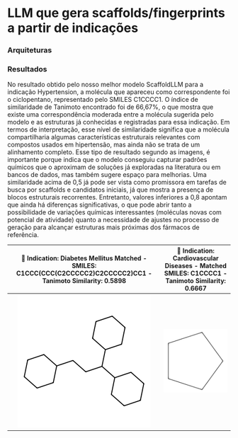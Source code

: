 # LLM que gera scaffolds/fingerprints a partir de indicações
### Arquiteturas

### Resultados
No resultado obtido pelo nosso melhor modelo ScaffoldLLM  para a indicação Hypertension, a molécula que apareceu como correspondente foi o ciclopentano, representado pelo SMILES C1CCCC1. O índice de similaridade de Tanimoto encontrado foi de 66,67%, o que mostra que existe uma correspondência moderada entre a molécula sugerida pelo modelo e as estruturas já conhecidas e registradas para essa indicação. Em termos de interpretação, esse nível de similaridade significa que a molécula compartilharia algumas características estruturais relevantes com compostos usados em hipertensão, mas ainda não se trata de um alinhamento completo.
Esse tipo de resultado segundo as imagens, é importante porque indica que o modelo conseguiu capturar padrões químicos que o aproximam de soluções já exploradas na literatura ou em bancos de dados, mas também sugere espaço para melhorias. Uma similaridade acima de 0,5 já pode ser vista como promissora em tarefas de busca por scaffolds e candidatos iniciais, já que mostra a presença de blocos estruturais recorrentes. Entretanto, valores inferiores a 0,8 apontam que ainda há diferenças significativas, o que pode abrir tanto a possibilidade de variações químicas interessantes (moléculas novas com potencial de atividade) quanto a necessidade de ajustes no processo de geração para alcançar estruturas mais próximas dos fármacos de referência.



📌 Indication: Diabetes Mellitus Matched  - SMILES: C1CCC(CCC(C2CCCCC2)C2CCCCC2)CC1 - Tanimoto Similarity: 0.5898    |  📌 Indication: Cardiovascular Diseases - Matched SMILES: C1CCCC1 - Tanimoto Similarity: 0.6667
:-------------------------:|:-------------------------:
![](https://github.com/simonessantos/ScaffoldLLM/blob/main/figs/indication0.png) |  ![](https://github.com/simonessantos/ScaffoldLLM/blob/main/figs/indication1.png) 

